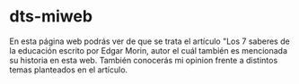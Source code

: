 # dts-miweb
En esta página web podrás ver de que se trata el artículo "Los 7 saberes de la educación escrito por Edgar Morin, autor el cuál también es mencionada su historia en esta web. También conocerás mi opinion frente a distintos temas planteados en el artículo. 
